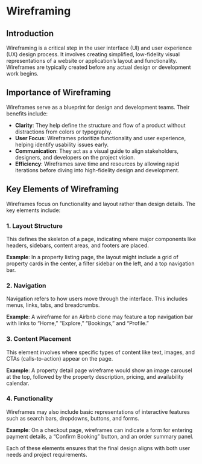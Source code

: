 # Wireframing

## Introduction

Wireframing is a critical step in the user interface (UI) and user experience (UX) design process. It involves creating simplified, low-fidelity visual representations of a website or application’s layout and functionality. Wireframes are typically created before any actual design or development work begins.

## Importance of Wireframing

Wireframes serve as a blueprint for design and development teams. Their benefits include:

- **Clarity**: They help define the structure and flow of a product without distractions from colors or typography.
- **User Focus**: Wireframes prioritize functionality and user experience, helping identify usability issues early.
- **Communication**: They act as a visual guide to align stakeholders, designers, and developers on the project vision.
- **Efficiency**: Wireframes save time and resources by allowing rapid iterations before diving into high-fidelity design and development.

## Key Elements of Wireframing

Wireframes focus on functionality and layout rather than design details. The key elements include:

### 1. Layout Structure
This defines the skeleton of a page, indicating where major components like headers, sidebars, content areas, and footers are placed.

**Example**: In a property listing page, the layout might include a grid of property cards in the center, a filter sidebar on the left, and a top navigation bar.

### 2. Navigation
Navigation refers to how users move through the interface. This includes menus, links, tabs, and breadcrumbs.

**Example**: A wireframe for an Airbnb clone may feature a top navigation bar with links to “Home,” “Explore,” “Bookings,” and “Profile.”

### 3. Content Placement
This element involves where specific types of content like text, images, and CTAs (calls-to-action) appear on the page.

**Example**: A property detail page wireframe would show an image carousel at the top, followed by the property description, pricing, and availability calendar.

### 4. Functionality
Wireframes may also include basic representations of interactive features such as search bars, dropdowns, buttons, and forms.

**Example**: On a checkout page, wireframes can indicate a form for entering payment details, a “Confirm Booking” button, and an order summary panel.

Each of these elements ensures that the final design aligns with both user needs and project requirements.
